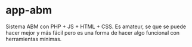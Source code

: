 # app-abm
Sistema ABM con PHP + JS + HTML + CSS. Es amateur, se que se puede hacer mejor y más fácil pero es una forma de hacer algo funcional con herramientas mínimas.
